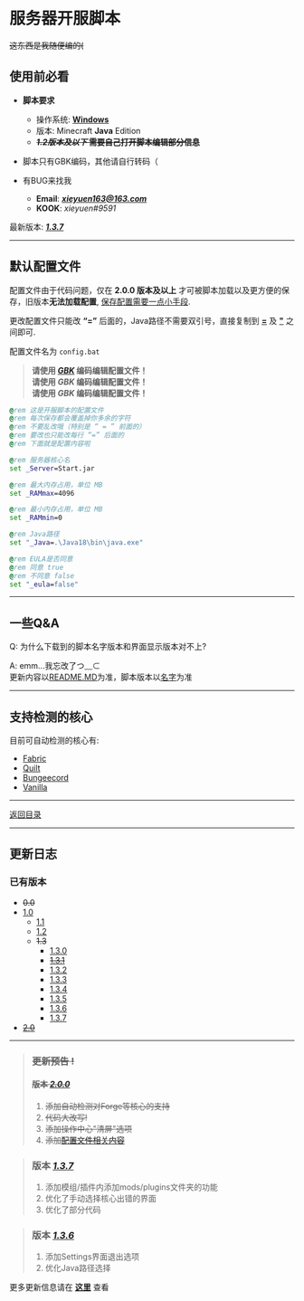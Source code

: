 # 服务器开服脚本

~~这东西是我随便编的(~~

## 使用前必看

- **脚本要求**
    - 操作系统: [**Windows**](<https://baike.baidu.com/item/Microsoft%20Windows/3304184#:~:text=Microsoft%20Windows%E6%98%AF%E7%BE%8E%E5%9B%BD%E5%BE%AE%E8%BD%AF%E5%85%AC%E5%8F%B8%E4%BB%A5%E5%9B%BE%E5%BD%A2%E7%94%A8%E6%88%B7%E7%95%8C%E9%9D%A2%E4%B8%BA%E5%9F%BA%E7%A1%80%E7%A0%94%E5%8F%91%E7%9A%84%E6%93%8D%E4%BD%9C%E7%B3%BB%E7%BB%9F%EF%BC%8C%E4%B8%BB%E8%A6%81%E8%BF%90%E7%94%A8%E4%BA%8E%E8%AE%A1%E7%AE%97%E6%9C%BA%E3%80%81%E6%99%BA%E8%83%BD%E6%89%8B%E6%9C%BA%E7%AD%89%E8%AE%BE%E5%A4%87%E3%80%82%20%E5%85%B1%E6%9C%89%E6%99%AE%E9%80%9A%E7%89%88%E6%9C%AC%E3%80%81%E6%9C%8D%E5%8A%A1%E5%99%A8%E7%89%88%E6%9C%AC%EF%BC%88Windows,Server%EF%BC%89%E3%80%81%E6%89%8B%E6%9C%BA%E7%89%88%E6%9C%AC%EF%BC%88Windows%20Phone%E7%AD%89%EF%BC%89%E3%80%81%E5%B5%8C%E5%85%A5%E5%BC%8F%E7%89%88%E6%9C%AC%EF%BC%88Windows%20CE%E7%AD%89%EF%BC%89%E7%AD%89%E5%AD%90%E7%B3%BB%E5%88%97%EF%BC%8C%E6%98%AF%E5%85%A8%E7%90%83%E5%BA%94%E7%94%A8%E6%9C%80%E5%B9%BF%E6%B3%9B%E7%9A%84%E6%93%8D%E4%BD%9C%E7%B3%BB%E7%BB%9F%E4%B9%8B%E4%B8%80%E3%80%82> "有可能在Windows 3.0都能用（")
    - 版本: Minecraft **Java** Edition
    - ~~***1.2版本及以下* 需要自己打开脚本编辑部分信息**~~

- 脚本只有GBK编码，其他请自行转码（

- 有BUG来找我
    - **Email**: ***<xieyuen163@163.com>***
    - **KOOK**: *xieyuen#9591*

最新版本: [***1.3.7***](#版本-137 "其实有 2.0.0 (")

---

## 默认配置文件

配置文件由于代码问题，仅在 **2.0.0 版本及以上** 才可被脚本加载以及更方便的保存，旧版本**无法加载配置**, [保存配置需要一点小手段](<> "脚本中的变量会临时存放在内存，所以若是在cmd里运行（直接双击脚本不行），那可以使用 'echo' 和 '>config' , '>>config' 来保存配置文件").

更改配置文件只能改 **“=”** 后面的，Java路径不需要双引号，直接复制到 [**=**](<> "中间的等于号") 及 [**"**](<> "后面的双引号") 之间即可.

配置文件名为 `config.bat`

>**请使用 [*GBK*](<https://zhidao.baidu.com/question/1180967443112212019.html> "在 Windows 简体中文版本中，记事本显示的 ANSI 编码即为 GBK 编码，但请尽量使用专业的文本编辑器，避免使用 Windows 自带的记事本，比如使用 VSCode.") 编码编辑配置文件！**<br>
>**请使用 *GBK* 编码编辑配置文件！**<br>
>**请使用 *GBK* 编码编辑配置文件！**

~~~bat
@rem 这是开服脚本的配置文件
@rem 每次保存都会覆盖掉你多余的字符 
@rem 不要乱改哦（特别是 “ = ” 前面的） 
@rem 要改也只能改每行 “=” 后面的 
@rem 下面就是配置内容啦

@rem 服务器核心名
set _Server=Start.jar

@rem 最大内存占用，单位 MB
set _RAMmax=4096

@rem 最小内存占用，单位 MB
set _RAMmin=0

@rem Java路径
set "_Java=.\Java18\bin\java.exe"

@rem EULA是否同意
@rem 同意 true
@rem 不同意 false
set "_eula=false"
~~~

---

## 一些Q&A

Q: 为什么下载到的脚本名字版本和界面显示版本对不上?<br>

A: emm...我忘改了つ﹏⊂<br>更新内容以[README.MD](</开服脚本/README.MD> "就是这篇")为准，脚本版本以[名字](<#已有版本> "除非你改名了")为准

---

## 支持检测的核心
目前可自动检测的核心有:

- [Fabric](<https://www.mcmod.cn/class/1411.html>)
- [Quilt](<https://www.mcmod.cn/class/3901.html>)
- [Bungeecord](<https://www.spigotmc.org/wiki/bungeecord/>)
- [Vanilla](<https://www.minecraft.net/zh-hans/download/server>)

---

[返回目录](../README.md)

---

## 更新日志

### 已有版本

- ~~0.0~~
- [1.0](/ReadmeFiles/UpdateHistory.md#版本-10)
    - [1.1](/ReadmeFiles/UpdateHistory.md#版本-11)
    - [1.2](/ReadmeFiles/UpdateHistory.md#版本-12)
    - ~~1.3~~
        - [1.3.0](/ReadmeFiles/UpdateHistory.md#版本-130)
        - [~~1.3.1~~](/ReadmeFiles/UpdateHistory.md#版本-131)
        - [1.3.2](/ReadmeFiles/UpdateHistory.md#版本-132)
        - [1.3.3](/ReadmeFiles/UpdateHistory.md#版本-133)
        - [1.3.4](/ReadmeFiles/UpdateHistory.md#版本-134)
        - [1.3.5](/ReadmeFiles/UpdateHistory.md#版本-135)
        - [1.3.6](/ReadmeFiles/UpdateHistory.md#版本-136)
        - [1.3.7](/ReadmeFiles/UpdateHistory.md#版本-137)
- [~~2.0~~](#更新预告)

---

>### ~~更新预告 !~~
>#### ~~版本 [*2.0.0*](/MC-Server-Startup/Bat-Windows/start-2.0.0-snapshot%20GBK.bat)~~
>1. ~~添加自动检测对Forge等核心的支持~~
>2. ~~代码大改写!~~
>3. ~~添加操作中心"清屏"选项~~
>4. ~~添加[配置文件相关内容](<#更新预告> "就不告诉你")~~

>### 版本 [*1.3.7*](/MC-Server-Startup/Bat-Windows/start-1.3.7-snapshot%20GBK.bat)<br>
>1. 添加模组/插件内添加mods/plugins文件夹的功能
>2. 优化了手动选择核心出错的界面
>3. 优化了部分代码

>### 版本 [*1.3.6*](/MC-Server-Startup/Bat-Windows/start-1.3.6-snapshot%20GBK.bat)<br>
>1. 添加Settings界面退出选项
>2. 优化Java路径选择

更多更新信息请在 [**这里**](/ReadmeFiles/UpdateHistory.md#开服脚本 "Update History") 查看
